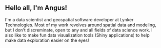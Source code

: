## Hello all, I'm Angus!

I'm a data scientist and geospatial software developer at Lynker Technologies. Most of my work revolves around spatial data and modeling, but I don't discreminate, open to any and all fields of data science work. I also like to make fun data visualization tools (Shiny applications) to help make data exploration easier on the eyes!

<!--
**anguswg-ucsb/anguswg-ucsb** is a ✨ _special_ ✨ repository because its `README.md` (this file) appears on your GitHub profile.

Here are some ideas to get you started:

- 🔭 I’m currently working on ...
- 🌱 I’m currently learning ...
- 👯 I’m looking to collaborate on ...
- 🤔 I’m looking for help with ...
- 💬 Ask me about ...
- 📫 How to reach me: ...
- 😄 Pronouns: ...
- ⚡ Fun fact: ...
-->
